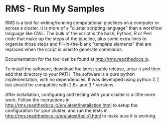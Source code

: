 RMS - Run My Samples
====================

RMS is a tool for writing/running computational pipelines on a
computer or across a cluster.  It is more of a "cluster scripting
language" than a workflow language like CWL.  The bulk of the script
is the bash, Python, R or Perl code that make up the steps of the
pipeline, plus some extra lines to organize those steps and
fill-in-the-blank "template elements" that are replaced when the
script is used to generate commands.

Documentation for the tool can be found at http://rms.readthedocs.io.

To install the software, download the latest stable release, untar it
and then add that directory to your PATH.  The software is a pure
python implementation, with no dependencies.  It was developed using
python 2.7, but should be compatible with 2.6+ and 3.* versions.

After installation, configuring and testing with your cluster is a
little more work.  Follow the instructions in
http://rms.readthedocs.io/en/latest/installation.html to setup the
configuration for your cluster, and run the tests in
http://rms.readthedocs.io/en/latest/hello1.html to make sure it is
working.

